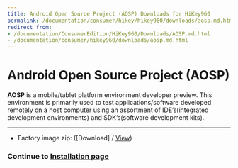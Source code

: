 ```yaml
---
title: Android Open Source Project (AOSP) Downloads for HiKey960
permalink: /documentation/consumer/hikey/hikey960/downloads/aosp.md.html
redirect_from:
- /documentation/ConsumerEdition/HiKey960/Downloads/AOSP.md.html
- /documentation/consumer/hikey960/downloads/aosp.md.html
---
```

# Android Open Source Project (AOSP)

**AOSP** is a mobile/tablet platform environment developer preview. This environment is primarily used to test applications/software developed remotely on a host computer using an assortment of IDE’s(integrated development environments) and SDK’s(software development kits).

***

- Factory image zip: ([Download] / [View](http://builds.96boards.org/snapshots/hikey960/linaro/aosp-master/latest/))



### Continue to [Installation page](../installation/)
